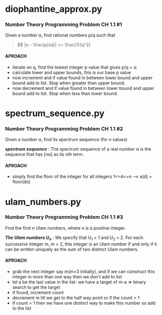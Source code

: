 # diophantine_approx.py

### Number Theory Programming Problem CH 1.1 #1

Given a number α, find rational numbers p/q such that

> $$ |α - \frac{p}{q}| <= \frac{1}{q^2}

#### APROACH

- iterate on q, find the lowest integer p value that gives p/q = α
- calculate lower and upper bounds, this is our base p value
- now increment and if value found in between lower bound and upper bound add to list. Stop when greater than upper bound.
- now decrement and if value found in between lower bound and upper bound add to list. Stop when less than lower bound.

# spectrum_sequence.py

### Number Theory Programming Problem CH 1.1 #2

Given a number α, find its spectrum sequence (for n values)

**_spectrum sequence_**
: The spectrum sequence of a real number α is the sequence that has [nα] as its nth term.

#### APROACH

- simply find the floor of the integer for all integers 1<=d<=n --> a(d) = floor(dα)

# ulam_numbers.py

### Number Theory Programming Problem CH 1.1 #3

Find the first n Ulam numbers, where n is a positive integer.

**_The Ulam numbers U<sub>n</sub>_**
: We specify that U<sub>1</sub> = 1 and U<sub>2</sub> = 2.
For each successive integer m, m > 2, this integer is an Ulam number if and only if it can be written
uniquely as the sum of two distinct Ulam numbers.

#### APROACH

- grab the next integer say m(m=3 initially), and if we can construct this integer in more than one way then we don't add to list
- let a be the last value in the list- we have a target of m-a => binary search to get the target
- if found, increment count
- decrement m till we get to the half way point or if the count > 1
- if count = 1 then we have one distinct way to make this number so add to the list
